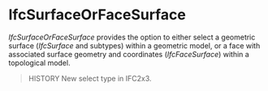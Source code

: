 # IfcSurfaceOrFaceSurface

_IfcSurfaceOrFaceSurface_ provides the option to either select a geometric surface (_IfcSurface_ and subtypes) within a geometric model, or a face with associated surface geometry and coordinates (_IfcFaceSurface_) within a topological model.
<!-- end of short definition -->

> HISTORY New select type in IFC2x3.
